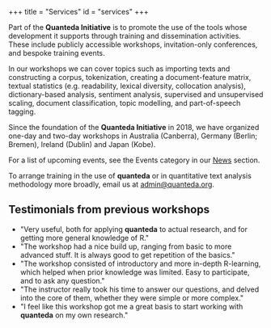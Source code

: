+++
title = "Services"
id = "services"
+++

Part of the **Quanteda Initiative** is to promote the use of the tools whose development it supports through training and dissemination activities. These include publicly accessible workshops, invitation-only conferences, and bespoke training events.

In our workshops we can cover topics such as importing texts and constructing a corpus, tokenization, creating a document-feature matrix, textual statistics (e.g. readability, lexical diversity, collocation analysis), dictionary-based analysis, sentiment analysis, supervised and unsupervised scaling, document classification, topic modelling, and part-of-speech tagging.

Since the foundation of the **Quanteda Initiative** in 2018, we have organized one-day and two-day workshops in Australia (Canberra), Germany (Berlin; Bremen), Ireland (Dublin) and Japan (Kobe).

For a list of upcoming events, see the Events category in our [News](/news) section.

To arrange training in the use of **quanteda** or in quantitative text analysis methodology more broadly, email us at [admin@quanteda.org](mailto:admin@quanteda.org).

## Testimonials from previous workshops

- "Very useful, both for applying **quanteda** to actual research, and for getting more general knowledge of R."
- "The workshop had a nice build up, ranging from basic to more advanced stuff. It is always good to get repetition of the basics."
- "The workshop consisted of introductory and more in-depth R-learning, which helped when prior knowledge was limited. Easy to participate, and to ask any question."
- "The instructor really took his time to answer our questions, and delved into the core of them, whether they were simple or more complex."
- "I feel like this workshop got me a great basis to start working with **quanteda** on my own research."
